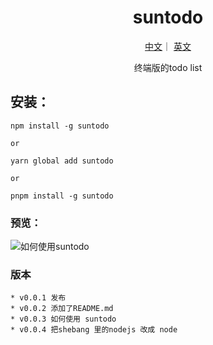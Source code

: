 <h1 align="center">suntodo</h1>
<div align="center">
<p align="center">
  <a href="./README.md">中文</a>｜
  <a href="./English.md">英文</a>
</p>

终端版的todo list

</div>



## 安装：


```
npm install -g suntodo

or

yarn global add suntodo

or

pnpm install -g suntodo
```

### 预览：


![如何使用suntodo](https://p3-juejin.byteimg.com/tos-cn-i-k3u1fbpfcp/c4fc8f694b414ee8b91743d268fa822c~tplv-k3u1fbpfcp-watermark.image?)

### 版本

    * v0.0.1 发布
    * v0.0.2 添加了README.md
    * v0.0.3 如何使用 suntodo 
    * v0.0.4 把shebang 里的nodejs 改成 node
    